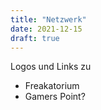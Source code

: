 ```yaml
---
title: "Netzwerk"
date: 2021-12-15
draft: true
---
```


Logos und Links zu
- Freakatorium
- Gamers Point?
